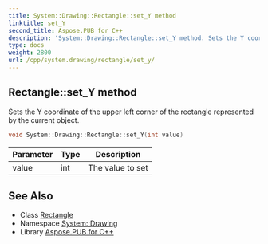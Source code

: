 ```yaml
---
title: System::Drawing::Rectangle::set_Y method
linktitle: set_Y
second_title: Aspose.PUB for C++
description: 'System::Drawing::Rectangle::set_Y method. Sets the Y coordinate of the upper left corner of the rectangle represented by the current object in C++.'
type: docs
weight: 2800
url: /cpp/system.drawing/rectangle/set_y/
---
```

## Rectangle::set_Y method


Sets the Y coordinate of the upper left corner of the rectangle represented by the current object.

```cpp
void System::Drawing::Rectangle::set_Y(int value)
```


| Parameter | Type | Description |
| --- | --- | --- |
| value | int | The value to set |

## See Also

* Class [Rectangle](../)
* Namespace [System::Drawing](../../)
* Library [Aspose.PUB for C++](../../../)
